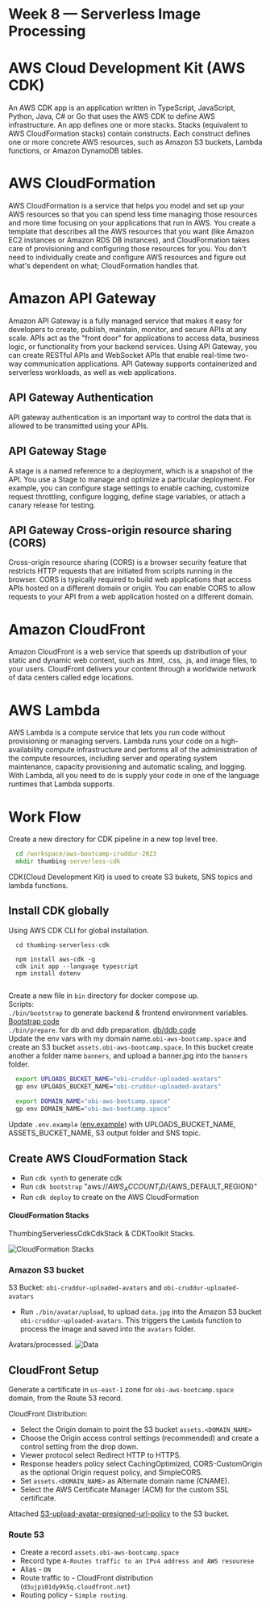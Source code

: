 # Week 8 — Serverless Image Processing

# AWS Cloud Development Kit (AWS CDK) 
An AWS CDK app is an application written in TypeScript, JavaScript, Python, Java, C# or Go that uses the AWS CDK to define AWS infrastructure. An app defines one or more stacks. Stacks (equivalent to AWS CloudFormation stacks) contain constructs. Each construct defines one or more concrete AWS resources, such as Amazon S3 buckets, Lambda functions, or Amazon DynamoDB tables.<br>
# AWS CloudFormation
AWS CloudFormation is a service that helps you model and set up your AWS resources so that you can spend less time managing those resources and more time focusing on your applications that run in AWS. You create a template that describes all the AWS resources that you want (like Amazon EC2 instances or Amazon RDS DB instances), and CloudFormation takes care of provisioning and configuring those resources for you. You don't need to individually create and configure AWS resources and figure out what's dependent on what; CloudFormation handles that.<br>
# Amazon API Gateway
Amazon API Gateway is a fully managed service that makes it easy for developers to create, publish, maintain, monitor, and secure APIs at any scale. APIs act as the "front door" for applications to access data, business logic, or functionality from your backend services. Using API Gateway, you can create RESTful APIs and WebSocket APIs that enable real-time two-way communication applications. API Gateway supports containerized and serverless workloads, as well as web applications.<br>
## API Gateway Authentication
API gateway authentication is an important way to control the data that is allowed to be transmitted using your APIs.<br>
## API Gateway Stage
A stage is a named reference to a deployment, which is a snapshot of the API. You use a Stage to manage and optimize a particular deployment. For example, you can configure stage settings to enable caching, customize request throttling, configure logging, define stage variables, or attach a canary release for testing.<br>
## API Gateway Cross-origin resource sharing (CORS)
Cross-origin resource sharing (CORS) is a browser security feature that restricts HTTP requests that are initiated from scripts running in the browser.
CORS is typically required to build web applications that access APIs hosted on a different domain or origin. You can enable CORS to allow requests to your API from a web application hosted on a different domain.<br>
# Amazon CloudFront
Amazon CloudFront is a web service that speeds up distribution of your static and dynamic web content, such as .html, .css, .js, and image files, to your users. CloudFront delivers your content through a worldwide network of data centers called edge locations.<br>
# AWS Lambda
AWS Lambda is a compute service that lets you run code without provisioning or managing servers.
Lambda runs your code on a high-availability compute infrastructure and performs all of the administration of the compute resources, including server and operating system maintenance, capacity provisioning and automatic scaling, and logging. With Lambda, all you need to do is supply your code in one of the language runtimes that Lambda supports.

# Work Flow
Create a new directory for CDK pipeline in a new top level tree.

```cmd
  cd /workspace/aws-bootcamp-cruddur-2023
  mkdir thumbing-serverless-cdk

```
CDK(Cloud Development Kit) is used to create S3 bukets, SNS topics and lambda functions.

## Install CDK globally
Using AWS CDK CLI for global installation.<br>


```cli
  cd thumbing-serverless-cdk
  
  npm install aws-cdk -g
  cdk init app --language typescript
  npm install dotenv
  
```

Create a new file in `bin` directory for docker compose up.<br>
Scripts:<br>
`./bin/bootstrap` to generate backend & frontend environment variables. [Bootstrap code](bin/booststrap)<br>
`./bin/prepare`. for db and ddb preparation. [db/ddb code](bin/prepare)<br>
Update the env vars with my domain name.`obi-aws-bootcamp.space` and create an S3 bucket `assets.obi-aws-bootcamp.space`. In this bucket create another a folder name `banners`, and upload a banner.jpg into the `banners` folder.<br>

```bash
  export UPLOADS_BUCKET_NAME="obi-cruddur-uploaded-avatars"
  gp env UPLOADS_BUCKET_NAME="obi-cruddur-uploaded-avatars"
  
  export DOMAIN_NAME="obi-aws-bootcamp.space"
  gp env DOMAIN_NAME="obi-aws-bootcamp.space"
```
Update `.env.example` ([env.example](thumbing-serverless-cdk/.env.example)) with UPLOADS_BUCKET_NAME, ASSETS_BUCKET_NAME, S3 output folder and SNS topic.

## Create AWS CloudFormation Stack
- Run `cdk synth` to generate cdk </li>
- Run `cdk bootstrap` "aws://${AWS_ACCOUNT_ID}/${AWS_DEFAULT_REGION}"</li>
- Run `cdk deploy` to create on the AWS CloudFormation</li>
    
#### CloudFormation Stacks
ThumbingServerlessCdkCdkStack & CDKToolkit Stacks.<br>

![CloudFormation Stacks]()

### Amazon S3 bucket

S3 Bucket: `obi-cruddur-uploaded-avatars` and `obi-cruddur-uploaded-avatars`
![]()

- Run `./bin/avatar/upload`, to upload `data.jpg` into the Amazon S3 bucket `obi-cruddur-uploaded-avatars`. This triggers the `Lambda` function to process the image and saved into the `avatars` folder.<br>

Avatars/processed.
![Data]()

## CloudFront Setup
Generate a certificate in `us-east-1` zone for `obi-aws-bootcamp.space` domain, from the Route 53 record.

CloudFront Distribution:

- Select the Origin domain to point the S3 bucket `assets.<DOMAIN_NAME>`
- Choose the Origin access control settings (recommended) and create a control setting from the drop down.
- Viewer protocol select Redirect HTTP to HTTPS.
- Response headers policy select CachingOptimized, CORS-CustomOrigin as the optional Origin request policy, and SimpleCORS.
- Set `assets.<DOMAIN_NAME>` as Alternate domain name (CNAME).
- Select the AWS Certificate Manager (ACM) for the custom SSL certificate.

Attached [S3-upload-avatar-presigned-url-policy](aws/policies/s3-upload-avatar-presigned-url-policy.json) to the S3 bucket.

### Route 53
- Create a record `assets.obi-aws-bootcamp.space`
- Record type `A-Routes traffic to an IPv4 address and AWS resourese`
- Alias - `ON`
- Route traffic to - CloudFront distribution (`d3ujpi01dy9k5q.cloudfront.net`)
- Routing policy - `Simple routing`.
